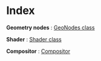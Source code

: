 # Index

**Geometry nodes** : [GeoNodes class](/docs/GeoNodes/GeoNodes.md)

**Shader** : [Shader class](/docs/GeoNodes/Shader.md)

**Compositor** : [Compositor](/docs/GeoNodes/Compositor.md)



